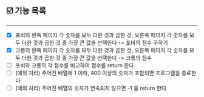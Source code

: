 ## ☑️ 기능 목록
---
- [x] 포비의 왼쪽 페이지 각 숫자를 모두 더한 것과 곱한 것, 오른쪽 페이지 각 숫자를 모두 더한 것과 곱한 것 중 가장 큰 값을 선택한다 -> 포비의 점수 구하기
- [x] 크롱의 왼쪽 페이지 각 숫자를 모두 더한 것과 곱한 것, 오른쪽 페이지 각 숫자를 모두 더한 것과 곱한 것 중 가장 큰 값을 선택한다 -> 크롱의 점수
- [ ] 포비와 크롱의 각 점수를 비교하여 점수를 return 한다
- [ ] (예외 처리) 주어진 배열에 1 이하, 400 이상의 숫자가 포함되면 프로그램을 종료한다.
- [ ] (예외 처리) 주어진 배열의 숫자가 연속되지 않으면 -1 을 return 한다